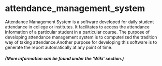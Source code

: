 # attendance_management_system
Attendance Management System is a software developed for daily student attendance
in college or institutes. It facilitates to access the attendance information
of a particular student in a particular course. The purpose of developing attendance
management system is to computerized the tradition way of taking attendance.Another
purpose for developing this software is to generate the report automatically at any point
of time.
##### (More information can be found under the 'Wiki' section.) 
